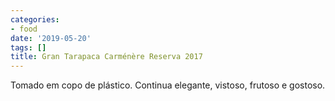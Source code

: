 ```yaml
---
categories:
- food
date: '2019-05-20'
tags: []
title: Gran Tarapaca Carménère Reserva 2017
---
```


Tomado em copo de plástico. Continua elegante, vistoso, frutoso e gostoso.